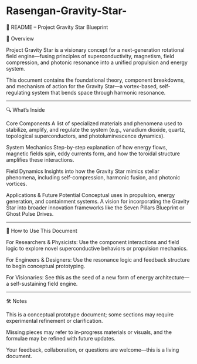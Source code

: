 # Rasengan-Gravity-Star-

📘 README – Project Gravity Star Blueprint

🧠 Overview

Project Gravity Star is a visionary concept for a next-generation rotational field engine—fusing principles of superconductivity, magnetism, field compression, and photonic resonance into a unified propulsion and energy system.

This document contains the foundational theory, component breakdowns, and mechanism of action for the Gravity Star—a vortex-based, self-regulating system that bends space through harmonic resonance.


---

🔍 What’s Inside

Core Components
A list of specialized materials and phenomena used to stabilize, amplify, and regulate the system (e.g., vanadium dioxide, quartz, topological superconductors, and photoluminescence dynamics).

System Mechanics
Step-by-step explanation of how energy flows, magnetic fields spin, eddy currents form, and how the toroidal structure amplifies these interactions.

Field Dynamics
Insights into how the Gravity Star mimics stellar phenomena, including self-compression, harmonic fusion, and photonic vortices.

Applications & Future Potential
Conceptual uses in propulsion, energy generation, and containment systems. A vision for incorporating the Gravity Star into broader innovation frameworks like the Seven Pillars Blueprint or Ghost Pulse Drives.



---

🧭 How to Use This Document

For Researchers & Physicists: Use the component interactions and field logic to explore novel superconductive behaviors or propulsion mechanics.

For Engineers & Designers: Use the resonance logic and feedback structure to begin conceptual prototyping.

For Visionaries: See this as the seed of a new form of energy architecture—a self-sustaining field engine.



---

🛠️ Notes

This is a conceptual prototype document; some sections may require experimental refinement or clarification.

Missing pieces may refer to in-progress materials or visuals, and the formulae may be refined with future updates.

Your feedback, collaboration, or questions are welcome—this is a living document.

